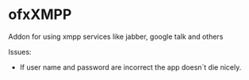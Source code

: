 ofxXMPP
=======

 Addon for using xmpp services like jabber, google talk and others

Issues:

- If user name and password are incorrect the app doesn´t die nicely.
